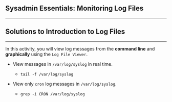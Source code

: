 ## Sysadmin Essentials: Monitoring Log Files

--------

## Solutions to Introduction to Log Files

----

In this activity, you will view log messages from the **command line** and **graphically** using the `Log File Viewer`.


* View messages in `/var/log/syslog` in real time.  

    * `tail -f /var/log/syslog`

* View only `cron` log messages in `/var/log/syslog`.

    *  `grep -i CRON /var/log/syslog`

